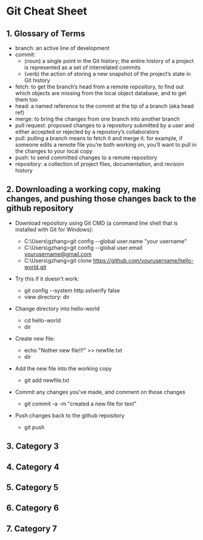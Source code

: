 # Git Cheat Sheet

## 1. Glossary of Terms
  * branch: an active line of development
  * commit:
    * (noun) a single point in the Git history; the entire history of a project is represented as a set of interrelated commits
    * (verb) the action of storing a new snapshot of the project’s state in Git history
  * fetch: to get the branch’s head from a remote repository, to find out which objects are missing from the local object database, and        to get them too
  * head: a named reference to the commit at the tip of a branch (aka head ref)
  * merge: to bring the changes from one branch into another branch
  * pull request: proposed changes to a repository submitted by a user and either accepted or rejected by a repostory’s collaborators
  * pull: pulling a branch means to fetch it and merge it. for example, if someone edits a remote file you’re both working on, you’ll          want to pull in the changes to your local copy
  * push: to send committed changes to a remote repository
  * repository: a collection of project files, documentation, and revision history


## 2. Downloading a working copy, making changes, and pushing those changes back to the github repository
  * Download repository using Git CMD (a command line shell that is installed with Git for Windows):
    * C:\Users\gzhang>git config --global user.name "your username"
    * C:\Users\gzhang>git config --global user.email yourusername@gmail.com
    * C:\Users\gzhang>git clone https://github.com/yourusername/hello-world.git
  
  * Try this if it doesn't work:
    * git config --system http.sslverify false
    * view directory: dir
    
  * Change directory into hello-world
    * cd hello-world
    * dir

  * Create new file:
    * echo "Nother new file!!!" >> newfile.txt
    * dir

  * Add the new file into the working copy
    * git add newfile.txt

  * Commit any changes you've made, and comment on those changes
    * git commit -a -m "created a new file for text"

  * Push changes back to the github repository
    * git push

## 3. Category 3


## 4. Category 4


## 5. Category 5


## 6. Category 6


## 7. Category 7
